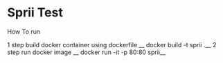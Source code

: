 # Sprii Test 

How To run 

1 step build docker container using dockerfile __
  docker build -t sprii .__
2 step run docker image __
  docker run -it -p 80:80 sprii__
